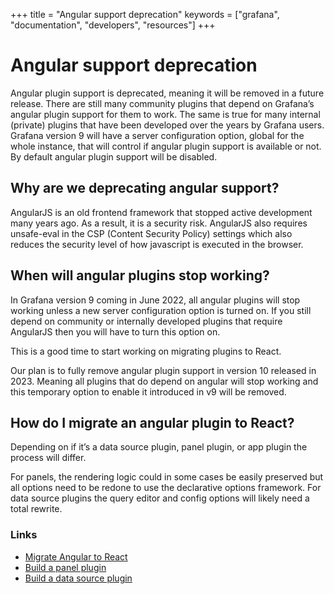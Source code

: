 +++
title = "Angular support deprecation"
keywords = ["grafana", "documentation", "developers", "resources"]
+++

# Angular support deprecation

Angular plugin support is deprecated, meaning it will be removed in a future release. There are still many community plugins that depend on Grafana’s angular plugin support for them to work. The same is true for many internal (private) plugins that have been developed over the years by Grafana users. Grafana version 9 will have a server configuration option, global for the whole instance, that will control if angular plugin support is available or not. By default angular plugin support will be disabled.

## Why are we deprecating angular support?

AngularJS is an old frontend framework that stopped active development many years ago. As a result, it is a security risk. AngularJS also requires unsafe-eval in the CSP (Content Security Policy) settings which also reduces the security level of how javascript is executed in the browser.

## When will angular plugins stop working?

In Grafana version 9 coming in June 2022, all angular plugins will stop working unless a new server configuration option is turned on. If you still depend on community or internally developed plugins that require AngularJS then you will have to turn this option on.

This is a good time to start working on migrating plugins to React.

Our plan is to fully remove angular plugin support in version 10 released in 2023. Meaning all plugins that do depend on angular will stop working and this temporary option to enable it introduced in v9 will be removed.

## How do I migrate an angular plugin to React?

Depending on if it’s a data source plugin, panel plugin, or app plugin the process will differ.

For panels, the rendering logic could in some cases be easily preserved but all options need to be redone to use the declarative options framework. For data source plugins the query editor and config options will likely need a total rewrite.

### Links

- [Migrate Angular to React](https://grafana.com/docs/grafana/latest/developers/plugins/migration-guide/#migrate-a-plugin-from-angular-to-react)
- [Build a panel plugin](https://grafana.com/tutorials/build-a-panel-plugin/)
- [Build a data source plugin](https://grafana.com/tutorials/build-a-data-source-plugin/)
